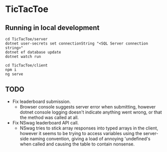 # TicTacToe

## Running in local development
```
cd TicTacToe/server
dotnet user-secrets set connectionString "<SQL Server connection string>"
dotnet ef database update
dotnet watch run
```
```
cd TicTacToe/client
npm i
ng serve
```
## TODO
- Fix leaderboard submission.
    - Browser console suggests server error when submitting, however dotnet console logging doesn't indicate anything went wrong, or that the method was called at all.
- Fix NSwag leaderboard API call.
    - NSwag tries to stick array responses into typed arrays in the client, however it seems to be trying to access variables using the server-side naming convention, giving a load of annoying 'undefined's when called and causing the table to contain nonsense.